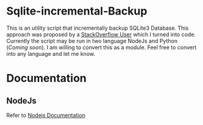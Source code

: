 # Sqlite-incremental-Backup
This is an utility script that incrementally backup SQLite3 Database. This approach was proposed by a [StackOverflow User](https://stackoverflow.com/a/60559099/9748238) which I turned into code. Currently the script may be run in two language NodeJs and Python (*Coming soon*). I am willing to convert this as a module. Feel free to convert into any language and let me know.
# Documentation
## NodeJs
Refer to [Nodejs Documentation](https://github.com/nokibsarkar/sqlite3-incremental-backup/tree/main/nodejs#readme)
